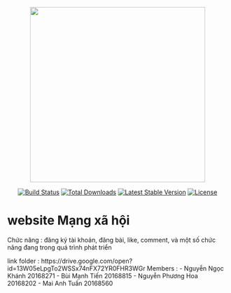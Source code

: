<p align="center"><img src="https://res.cloudinary.com/dtfbvvkyp/image/upload/v1566331377/laravel-logolockup-cmyk-red.svg" width="400"></p>

<p align="center">
<a href="https://travis-ci.org/laravel/framework"><img src="https://travis-ci.org/laravel/framework.svg" alt="Build Status"></a>
<a href="https://packagist.org/packages/laravel/framework"><img src="https://poser.pugx.org/laravel/framework/d/total.svg" alt="Total Downloads"></a>
<a href="https://packagist.org/packages/laravel/framework"><img src="https://poser.pugx.org/laravel/framework/v/stable.svg" alt="Latest Stable Version"></a>
<a href="https://packagist.org/packages/laravel/framework"><img src="https://poser.pugx.org/laravel/framework/license.svg" alt="License"></a>
</p>

# website Mạng xã hội
<p>Chức năng : đăng ký tài khoản, đăng bài, like, comment, và một số chức năng đang trong quá trình phát triển</p>
link folder : https://drive.google.com/open?id=13W05eLpgTo2WSSx74nFX72YR0FHR3WGr
Members : 
- Nguyễn Ngọc Khánh 		20168271
- Bùi Mạnh Tiến			20168815
- Nguyễn Phương Hoa		20168202
- Mai Anh Tuấn			20168560

